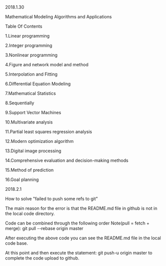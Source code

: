 2018.1.30

Mathematical Modeling Algorithms and Applications

Table Of Contents

1.Linear programming

2.Integer programming

3.Nonlinear programming

4.Figure and network model and method

5.Interpolation and Fitting

6.Differential Equation Modeling

7.Mathematical Statistics

8.Sequentially

9.Support Vector Machines

10.Multivariate analysis

11.Partial least squares regression analysis

12.Modern optimization algorithm

13.Digital image processing

14.Comprehensive evaluation and decision-making methods

15.Method of prediction

16.Goal planning




2018.2.1

How to solve "failed to push some refs to git"

The main reason for the error is that the README.md file in github is not in the local code directory.

Code can be combined through the following order Note(pull = fetch + merge):
git pull --rebase origin master

After executing the above code you can see the README.md file in the local code base.

At this point and then execute the statement:
git push-u origin master
to complete the code upload to github.